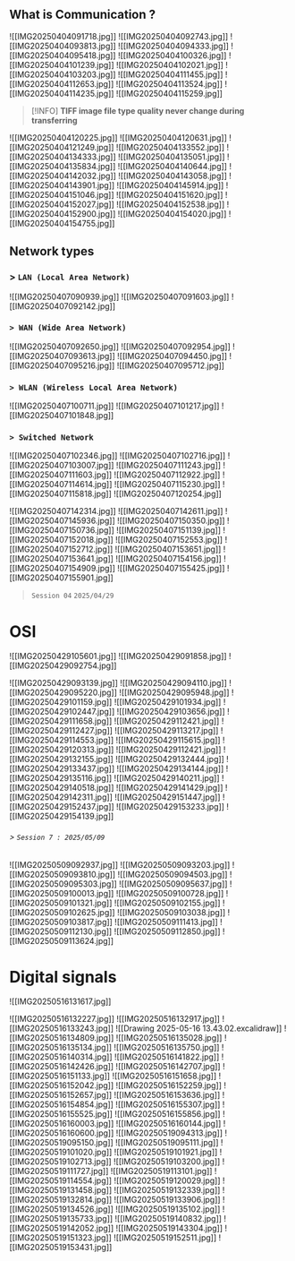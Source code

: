 ## What is Communication ?
![[IMG20250404091718.jpg]]
![[IMG20250404092743.jpg]]
![[IMG20250404093813.jpg]]
![[IMG20250404094333.jpg]]
![[IMG20250404095418.jpg]]
![[IMG20250404100326.jpg]]
![[IMG20250404101239.jpg]]
![[IMG20250404102021.jpg]]
![[IMG20250404103203.jpg]]
![[IMG20250404111455.jpg]]
![[IMG20250404112653.jpg]]
![[IMG20250404113524.jpg]]
![[IMG20250404114235.jpg]]
![[IMG20250404115259.jpg]]

>[!INFO]
> **TIFF image file type quality never change during transferring**

![[IMG20250404120225.jpg]]
![[IMG20250404120631.jpg]]
![[IMG20250404121249.jpg]]
![[IMG20250404133552.jpg]]
![[IMG20250404134333.jpg]]
![[IMG20250404135051.jpg]]
![[IMG20250404135834.jpg]]
![[IMG20250404140644.jpg]]
![[IMG20250404142032.jpg]]
![[IMG20250404143058.jpg]]
![[IMG20250404143901.jpg]]
![[IMG20250404145914.jpg]]
![[IMG20250404151046.jpg]]
![[IMG20250404151620.jpg]]
![[IMG20250404152027.jpg]]
![[IMG20250404152538.jpg]]
![[IMG20250404152900.jpg]]
![[IMG20250404154020.jpg]]
![[IMG20250404154755.jpg]]




## Network types

### > `LAN (Local Area Network)`

![[IMG20250407090939.jpg]]
![[IMG20250407091603.jpg]]
![[IMG20250407092142.jpg]]



### `> WAN (Wide Area Network)`
![[IMG20250407092650.jpg]]
![[IMG20250407092954.jpg]]
![[IMG20250407093613.jpg]]
![[IMG20250407094450.jpg]]
![[IMG20250407095216.jpg]]
![[IMG20250407095712.jpg]]



  
### `> WLAN (Wireless Local Area Network)`
![[IMG20250407100711.jpg]]
![[IMG20250407101217.jpg]]
![[IMG20250407101848.jpg]]

### `> Switched Network`
![[IMG20250407102346.jpg]]
![[IMG20250407102716.jpg]]
![[IMG20250407103007.jpg]]
![[IMG20250407111243.jpg]]
![[IMG20250407111603.jpg]]
![[IMG20250407112922.jpg]]
![[IMG20250407114614.jpg]]
![[IMG20250407115230.jpg]]
![[IMG20250407115818.jpg]]
![[IMG20250407120254.jpg]]











![[IMG20250407142314.jpg]]
![[IMG20250407142611.jpg]]
![[IMG20250407145936.jpg]]
![[IMG20250407150350.jpg]]
![[IMG20250407150736.jpg]]
![[IMG20250407151139.jpg]]
![[IMG20250407152018.jpg]]
![[IMG20250407152553.jpg]]
![[IMG20250407152712.jpg]]
![[IMG20250407153651.jpg]]
![[IMG20250407153641.jpg]]
![[IMG20250407154156.jpg]]
![[IMG20250407154909.jpg]]
![[IMG20250407155425.jpg]]
![[IMG20250407155901.jpg]]

>`Session 04` `2025/04/29`
# OSI
![[IMG20250429105601.jpg]]
![[IMG20250429091858.jpg]]
![[IMG20250429092754.jpg]]

![[IMG20250429093139.jpg]]
![[IMG20250429094110.jpg]]
![[IMG20250429095220.jpg]]
![[IMG20250429095948.jpg]]
![[IMG20250429101159.jpg]]
![[IMG20250429101934.jpg]]
![[IMG20250429102447.jpg]]
![[IMG20250429103656.jpg]]
![[IMG20250429111658.jpg]]
![[IMG20250429112421.jpg]]
![[IMG20250429112427.jpg]]
![[IMG20250429113217.jpg]]
![[IMG20250429114553.jpg]]
![[IMG20250429115615.jpg]]
![[IMG20250429120313.jpg]]
![[IMG20250429112421.jpg]]
![[IMG20250429132155.jpg]]
![[IMG20250429132444.jpg]]
![[IMG20250429133437.jpg]]
![[IMG20250429134144.jpg]]
![[IMG20250429135116.jpg]]
![[IMG20250429140211.jpg]]
![[IMG20250429140518.jpg]]
![[IMG20250429141429.jpg]]
![[IMG20250429142311.jpg]]
![[IMG20250429151447.jpg]]
![[IMG20250429152437.jpg]]
![[IMG20250429153233.jpg]]
![[IMG20250429154139.jpg]]
###### > ` Session 7 : 2025/05/09 `
![[IMG20250509092937.jpg]]
![[IMG20250509093203.jpg]]
![[IMG20250509093810.jpg]]
 ![[IMG20250509094503.jpg]]
![[IMG20250509095303.jpg]]
![[IMG20250509095637.jpg]]
![[IMG20250509100013.jpg]]
![[IMG20250509100728.jpg]]
![[IMG20250509101321.jpg]]
![[IMG20250509102155.jpg]]
![[IMG20250509102625.jpg]]
![[IMG20250509103038.jpg]]
![[IMG20250509103817.jpg]]
![[IMG20250509111413.jpg]]
![[IMG20250509112130.jpg]]
![[IMG20250509112850.jpg]]
![[IMG20250509113624.jpg]]

# Digital signals

![[IMG20250516131617.jpg]]

![[IMG20250516132227.jpg]]
![[IMG20250516132917.jpg]]
![[IMG20250516133243.jpg]]
![[Drawing 2025-05-16 13.43.02.excalidraw]]
![[IMG20250516134809.jpg]]
![[IMG20250516135028.jpg]]
![[IMG20250516135134.jpg]]
![[IMG20250516135750.jpg]]
![[IMG20250516140314.jpg]]
![[IMG20250516141822.jpg]]
![[IMG20250516142426.jpg]]
![[IMG20250516142707.jpg]]
![[IMG20250516151133.jpg]]
![[IMG20250516151658.jpg]]
![[IMG20250516152042.jpg]]
![[IMG20250516152259.jpg]]
![[IMG20250516152657.jpg]]
![[IMG20250516153636.jpg]]
![[IMG20250516154854.jpg]]
![[IMG20250516155307.jpg]]
![[IMG20250516155525.jpg]]
![[IMG20250516155856.jpg]]
![[IMG20250516160003.jpg]]
![[IMG20250516160144.jpg]]
![[IMG20250516160600.jpg]]
![[IMG20250519094313.jpg]]
![[IMG20250519095150.jpg]]
![[IMG20250519095111.jpg]]
![[IMG20250519101020.jpg]]
![[IMG20250519101921.jpg]]
![[IMG20250519102713.jpg]]
![[IMG20250519103200.jpg]]
![[IMG20250519111727.jpg]]
![[IMG20250519113101.jpg]]
![[IMG20250519114554.jpg]]
![[IMG20250519120029.jpg]]
![[IMG20250519131458.jpg]]
![[IMG20250519132339.jpg]]
![[IMG20250519132814.jpg]]
![[IMG20250519133906.jpg]]
![[IMG20250519134526.jpg]]
![[IMG20250519135102.jpg]]
![[IMG20250519135733.jpg]]
![[IMG20250519140832.jpg]]
![[IMG20250519142052.jpg]]
![[IMG20250519143304.jpg]]
![[IMG20250519151323.jpg]]
![[IMG20250519152511.jpg]]
![[IMG20250519153431.jpg]]
